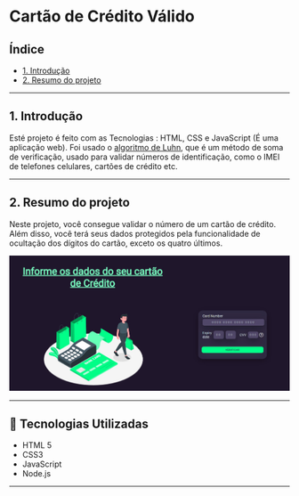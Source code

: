 # Cartão de Crédito Válido

## Índice

- [1. Introdução](#1-Introdução)
- [2. Resumo do projeto](#2-resumo-do-projeto)

---

## 1. Introdução

Esté projeto é feito com as Tecnologias : HTML, CSS e JavaScript (É uma aplicação web). Foi usado o
[algoritmo de Luhn](https://en.wikipedia.org/wiki/Luhn_algorithm), que é um método de soma de verificação, 
usado para validar números de identificação, como o IMEI de telefones celulares, cartões de crédito etc.


---

## 2. Resumo do projeto

Neste projeto, você consegue validar o número de um cartão de crédito. 
Além disso, você terá seus dados protegidos pela funcionalidade de ocultação
dos dígitos do cartão, exceto os quatro últimos.

![Tela do projeto](tela_card.png)

---

## :robot: Tecnologias Utilizadas

- HTML 5
- CSS3
- JavaScript
- Node.js

---
